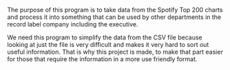 The purpose of this program is to take data from the Spotify Top 
200 charts and process it into something that can be used by other 
departments in the record label company including the executive.

We need this program to simplify the data from the CSV file
because looking at just the file is very difficult and makes it
very hard to sort out useful information. That is why this project
is made, to make that part easier for those that require the 
information in a more use friendly format.
